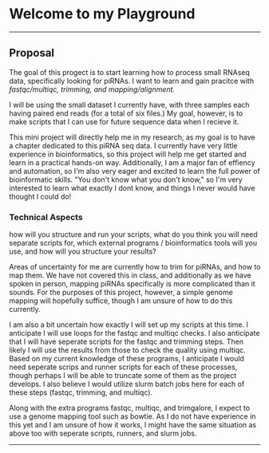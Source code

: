 # Welcome to my Playground
--------
## Proposal 
The goal of this progect is to start learning how to process small RNAseq data, specifically looking for piRNAs. I want to learn and gain pracitce with *fastqc/multiqc, trimming, and mapping/alignment.*

I will be using the small dataset I currently have, with three samples each having paired end reads (for a total of six files.) My goal, however, is to make scripts that I can use for future sequence data when I recieve it. 

This mini project will directly help me in my research, as my goal is to have a chapter dedicated to this piRNA seq data. I currently have very little experience in bioinformatics, so this project will help me get started and learn in a practical hands-on way. Additionally, I am a major fan of effiency and automation, so I'm also very eager and excited to learn the full power of bioinformatic skills. "You don't know what you don't know," so I'm very interested to learn what exactly I dont know, and things I never would have thought I could do!

### Technical Aspects
how will you structure and run your scripts, what do you think you will need separate scripts for, which external programs / bioinformatics tools will you use, and how will you structure your results?

Areas of uncertainty for me are currently how to trim for piRNAs, and how to map them. We have not covered this in class, and additionally as we have spoken in person, mapping piRNAs specifically is more complicated than it sounds. For the purposes of this project, however, a simple genome mapping will hopefully suffice, though I am unsure of how to do this currently. 

I am also a bit uncertain how exactly I will set up my scripts at this time. I anticipate I will use loops for the fastqc and multiqc checks. I also anticipate that I will have seperate scripts for the fastqc and trimming steps. Then likely I will use the results from those to check the quality using multiqc. Based on my current knowledge of these programs, I anticipate I would need seperate scrips and runner scripts for each of these processes, though perhaps I will be able to truncate some of them as the project develops. I also believe I would utilize slurm batch jobs here for each of these steps (fastqc, trimming, and multiqc).

Along with the extra programs fastqc, multiqc, and trimgalore, I expect to use a genome mapping tool such as bowtie. As I do not have experience in this yet and I am unsure of how it works, I might have the same situation as above too with seperate scripts, runners, and slurm jobs. 

------------
